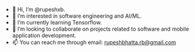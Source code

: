 - 👋 Hi, I’m @rupeshxb.
- 👀 I’m interested in software engineering and AI/ML.
- 🌱 I’m currently learning Tensorflow.
- 💞️ I’m looking to collaborate on projects related to software and mobile application development.
- 📫 You can reach me through email: rupeshbhatta.rb@gmail.com

<!---
rupeshxb/rupeshxb is a ✨ special ✨ repository because its `README.md` (this file) appears on your GitHub profile.
You can click the Preview link to take a look at your changes.
--->
